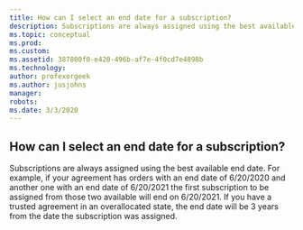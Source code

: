 ```yaml
---
title: How can I select an end date for a subscription?
description: Subscriptions are always assigned using the best available end date. For example, if your agreement has orders with an end date of...
ms.topic: conceptual
ms.prod: 
ms.custom: 
ms.assetid: 387800f0-e420-496b-af7e-4f0cd7e4898b
ms.technology: 
author: profexorgeek
ms.author: jusjohns
manager: 
robots: 
ms.date: 3/3/2020
---
```


## How can I select an end date for a subscription?

Subscriptions are always assigned using the best available end date. For example, if your agreement has orders with an end date of 6/20/2020 and another one with an end date of 6/20/2021 the first subscription to be assigned from those two available will end on 6/20/2021. If you have a trusted agreement in an overallocated state, the end date will be 3 years from the date the subscription was assigned.
